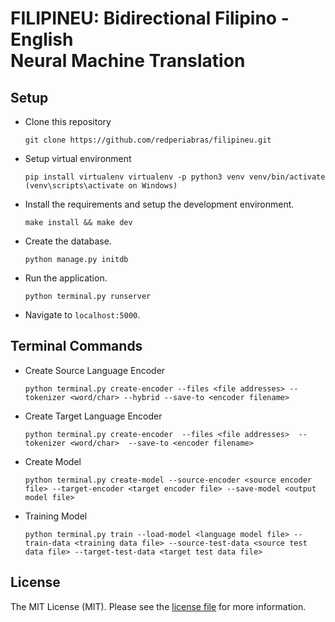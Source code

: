 <h1>FILIPINEU: Bidirectional Filipino - English <br/>
Neural Machine Translation
</h1> 

## Setup

- Clone this repository

	`git clone https://github.com/redperiabras/filipineu.git`

- Setup virtual environment
	
	``
	pip install virtualenv
	virtualenv -p python3 venv
	venv/bin/activate (venv\scripts\activate on Windows)
	``

- Install the requirements and setup the development environment.

	`make install && make dev`

- Create the database.

	`python manage.py initdb`

- Run the application.

	`python terminal.py runserver`

- Navigate to `localhost:5000`.

## Terminal Commands

- Create Source Language Encoder
	
	``
	python terminal.py create-encoder
	--files <file addresses>
	--tokenizer <word/char>
	--hybrid
	--save-to <encoder filename>
	``

- Create Target Language Encoder

	``
	python terminal.py create-encoder 
	--files <file addresses> 
	--tokenizer <word/char> 
	--save-to <encoder filename>
	``

- Create Model

	``
	python terminal.py create-model
	--source-encoder <source encoder file>
	--target-encoder <target encoder file>
	--save-model <output model file>
	``

- Training Model

	``
	python terminal.py train
	--load-model <language model file>
	--train-data <training data file>
	--source-test-data <source test data file>
	--target-test-data <target test data file>
	``

## License

The MIT License (MIT). Please see the [license file](LICENSE) for more information.
